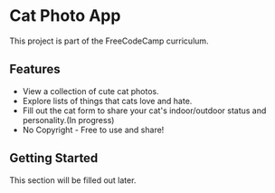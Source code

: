 # Cat Photo App

This project is part of the FreeCodeCamp curriculum. 

## Features

- View a collection of cute cat photos.
- Explore lists of things that cats love and hate.
- Fill out the cat form to share your cat's indoor/outdoor status and personality.(In progress)
- No Copyright - Free to use and share!

## Getting Started

This section will be filled out later.
